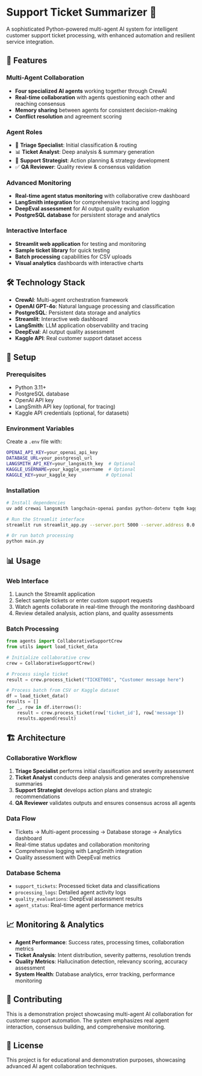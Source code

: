 # Support Ticket Summarizer 🎫

A sophisticated Python-powered multi-agent AI system for intelligent customer support ticket processing, with enhanced automation and resilient service integration.

## 🚀 Features

### Multi-Agent Collaboration
- **Four specialized AI agents** working together through CrewAI
- **Real-time collaboration** with agents questioning each other and reaching consensus
- **Memory sharing** between agents for consistent decision-making
- **Conflict resolution** and agreement scoring

### Agent Roles
- 🏥 **Triage Specialist**: Initial classification & routing
- 📊 **Ticket Analyst**: Deep analysis & summary generation
- 🎯 **Support Strategist**: Action planning & strategy development
- ✅ **QA Reviewer**: Quality review & consensus validation

### Advanced Monitoring
- **Real-time agent status monitoring** with collaborative crew dashboard
- **LangSmith integration** for comprehensive tracing and logging
- **DeepEval assessment** for AI output quality evaluation
- **PostgreSQL database** for persistent storage and analytics

### Interactive Interface
- **Streamlit web application** for testing and monitoring
- **Sample ticket library** for quick testing
- **Batch processing** capabilities for CSV uploads
- **Visual analytics** dashboards with interactive charts

## 🛠 Technology Stack

- **CrewAI**: Multi-agent orchestration framework
- **OpenAI GPT-4o**: Natural language processing and classification
- **PostgreSQL**: Persistent data storage and analytics
- **Streamlit**: Interactive web dashboard
- **LangSmith**: LLM application observability and tracing
- **DeepEval**: AI output quality assessment
- **Kaggle API**: Real customer support dataset access

## 🔧 Setup

### Prerequisites
- Python 3.11+
- PostgreSQL database
- OpenAI API key
- LangSmith API key (optional, for tracing)
- Kaggle API credentials (optional, for datasets)

### Environment Variables
Create a `.env` file with:
```bash
OPENAI_API_KEY=your_openai_api_key
DATABASE_URL=your_postgresql_url
LANGSMITH_API_KEY=your_langsmith_key  # Optional
KAGGLE_USERNAME=your_kaggle_username  # Optional
KAGGLE_KEY=your_kaggle_key           # Optional
```

### Installation
```bash
# Install dependencies
uv add crewai langsmith langchain-openai pandas python-dotenv tqdm kagglehub streamlit plotly psycopg2-binary sqlalchemy deepeval

# Run the Streamlit interface
streamlit run streamlit_app.py --server.port 5000 --server.address 0.0.0.0

# Or run batch processing
python main.py
```

## 📊 Usage

### Web Interface
1. Launch the Streamlit application
2. Select sample tickets or enter custom support requests
3. Watch agents collaborate in real-time through the monitoring dashboard
4. Review detailed analysis, action plans, and quality assessments

### Batch Processing
```python
from agents import CollaborativeSupportCrew
from utils import load_ticket_data

# Initialize collaborative crew
crew = CollaborativeSupportCrew()

# Process single ticket
result = crew.process_ticket("TICKET001", "Customer message here")

# Process batch from CSV or Kaggle dataset
df = load_ticket_data()
results = []
for _, row in df.iterrows():
    result = crew.process_ticket(row['ticket_id'], row['message'])
    results.append(result)
```

## 🏗 Architecture

### Collaborative Workflow
1. **Triage Specialist** performs initial classification and severity assessment
2. **Ticket Analyst** conducts deep analysis and generates comprehensive summaries
3. **Support Strategist** develops action plans and strategic recommendations
4. **QA Reviewer** validates outputs and ensures consensus across all agents

### Data Flow
- Tickets → Multi-agent processing → Database storage → Analytics dashboard
- Real-time status updates and collaboration monitoring
- Comprehensive logging with LangSmith integration
- Quality assessment with DeepEval metrics

### Database Schema
- `support_tickets`: Processed ticket data and classifications
- `processing_logs`: Detailed agent activity logs
- `quality_evaluations`: DeepEval assessment results
- `agent_status`: Real-time agent performance metrics

## 📈 Monitoring & Analytics

- **Agent Performance**: Success rates, processing times, collaboration metrics
- **Ticket Analysis**: Intent distribution, severity patterns, resolution trends
- **Quality Metrics**: Hallucination detection, relevancy scoring, accuracy assessment
- **System Health**: Database analytics, error tracking, performance monitoring

## 🤝 Contributing

This is a demonstration project showcasing multi-agent AI collaboration for customer support automation. The system emphasizes real agent interaction, consensus building, and comprehensive monitoring.

## 📝 License

This project is for educational and demonstration purposes, showcasing advanced AI agent collaboration techniques.